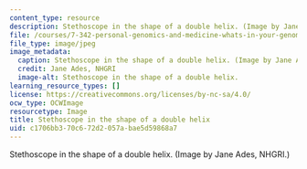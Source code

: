```yaml
---
content_type: resource
description: Stethoscope in the shape of a double helix. (Image by Jane Ades, NHGRI.)
file: /courses/7-342-personal-genomics-and-medicine-whats-in-your-genome-spring-2014/c1706bb370c672d2057abae5d59868a7_7-342s14.jpg
file_type: image/jpeg
image_metadata:
  caption: Stethoscope in the shape of a double helix. (Image by Jane Ades, [NHGRI](http://www.genome.gov).)
  credit: Jane Ades, NHGRI
  image-alt: Stethoscope in the shape of a double helix.
learning_resource_types: []
license: https://creativecommons.org/licenses/by-nc-sa/4.0/
ocw_type: OCWImage
resourcetype: Image
title: Stethoscope in the shape of a double helix
uid: c1706bb3-70c6-72d2-057a-bae5d59868a7
---
```

Stethoscope in the shape of a double helix. (Image by Jane Ades, NHGRI.)